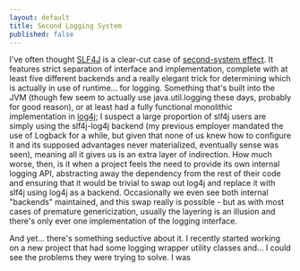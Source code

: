 ```yaml
---
layout: default
title: Second Logging System
published: false
---
```


I've often thought [SLF4J](http://www.slf4j.org) is a clear-cut case of [second-system effect](http://c2.com/cgi/wiki?SecondSystemEffect). It features strict separation of interface and implementation, complete with at least five different backends and a really elegant trick for determining which is actually in use of runtime... for logging. Something that's built into the JVM (though few seem to actually use java.util.logging these days, probably for good reason), or at least had a fully functional monolithic implementation in [log4j](http://logging.apache.org/log4j/1.2/); I suspect a large proportion of slf4j users are simply using the slf4j-log4j backend (my previous employer mandated the use of Logback for a while, but given that none of us knew how to configure it and its supposed advantages never materialized, eventually sense was seen), meaning all it gives us is an extra layer of indirection. How much worse, then, is it when a project feels the need to provide its own internal logging API, abstracting away the dependency from the rest of their code and ensuring that it would be trivial to swap out log4j and replace it with slf4j using log4j as a backend. Occasionally we even see both internal "backends" maintained, and this swap really is possible - but as with most cases of premature genericization, usually the layering is an illusion and there's only ever one implementation of the logging interface.

And yet... there's something seductive about it. I recently started working on a new project that had some logging wrapper utility classes and... I could see the problems they were trying to solve. I was 